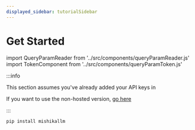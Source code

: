```yaml
---
displayed_sidebar: tutorialSidebar
---
```

# Get Started

import QueryParamReader from '../src/components/queryParamReader.js'
import TokenComponent from '../src/components/queryParamToken.js'

:::info

This section assumes you've already added your API keys in <TokenComponent/>

If you want to use the non-hosted version, [go here](https://docs.21t.cc/docs/#quick-start)

:::


```
pip install mishikallm
```

<QueryParamReader/>